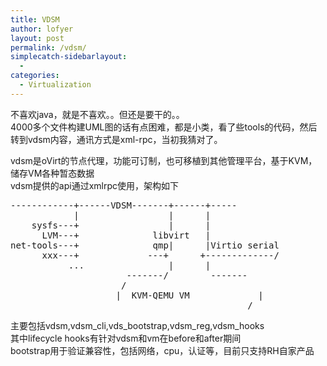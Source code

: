 ```yaml
---
title: VDSM
author: lofyer
layout: post
permalink: /vdsm/
simplecatch-sidebarlayout:
  - 
categories:
  - Virtualization
---
```

不喜欢java，就是不喜欢。。但还是要干的。。  
4000多个文件构建UML图的话有点困难，都是小类，看了些tools的代码，然后转到vdsm内容，通讯方式是xml-rpc，当初我猜对了。

vdsm是oVirt的节点代理，功能可订制，也可移植到其他管理平台，基于KVM，储存VM各种暂态数据  
vdsm提供的api通过xmlrpc使用，架构如下

<pre>------------+------VDSM-------+------+-----
            |                 |      |
    sysfs---+                 |      |
      LVM---+              libvirt   |
net-tools---+              qmp|      |Virtio serial
      xxx---+             ---+      +-------------/
           ...                |      |
                      -------/        -------
                     /                        
                    |  KVM-QEMU VM             |
                     ________________________/
</pre>

主要包括vdsm,vdsm\_cli,vds\_bootstrap,vdsm\_reg,vdsm\_hooks  
其中lifecycle hooks有针对vdsm和vm在before和after期间  
bootstrap用于验证兼容性，包括网络，cpu，认证等，目前只支持RH自家产品